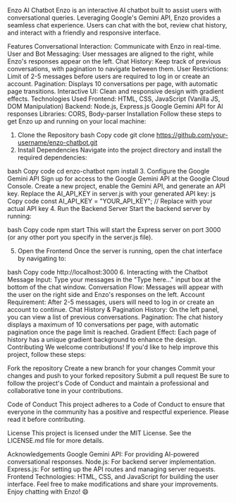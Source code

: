 Enzo AI Chatbot
Enzo is an interactive AI chatbot built to assist users with conversational queries. Leveraging Google's Gemini API, Enzo provides a seamless chat experience. Users can chat with the bot, review chat history, and interact with a friendly and responsive interface.

Features
Conversational Interaction: Communicate with Enzo in real-time.
User and Bot Messaging: User messages are aligned to the right, while Enzo's responses appear on the left.
Chat History: Keep track of previous conversations, with pagination to navigate between them.
User Restrictions: Limit of 2-5 messages before users are required to log in or create an account.
Pagination: Displays 10 conversations per page, with automatic page transitions.
Interactive UI: Clean and responsive design with gradient effects.
Technologies Used
Frontend:
HTML, CSS, JavaScript (Vanilla JS, DOM Manipulation)
Backend:
Node.js, Express.js
Google Gemini API for AI responses
Libraries:
CORS, Body-parser
Installation
Follow these steps to get Enzo up and running on your local machine:

1. Clone the Repository
bash
Copy code
git clone https://github.com/your-username/enzo-chatbot.git
2. Install Dependencies
Navigate into the project directory and install the required dependencies:

bash
Copy code
cd enzo-chatbot
npm install
3. Configure the Google Gemini API
Sign up for access to the Google Gemini API at the Google Cloud Console.
Create a new project, enable the Gemini API, and generate an API key.
Replace the AI_API_KEY in server.js with your generated API key:
js
Copy code
const AI_API_KEY = "YOUR_API_KEY";  // Replace with your actual API key
4. Run the Backend Server
Start the backend server by running:

bash
Copy code
npm start
This will start the Express server on port 3000 (or any other port you specify in the server.js file).

5. Open the Frontend
Once the server is running, open the chat interface by navigating to:

bash
Copy code
http://localhost:3000
6. Interacting with the Chatbot
Message Input: Type your messages in the "Type here..." input box at the bottom of the chat window.
Conversation Flow: Messages will appear with the user on the right side and Enzo's responses on the left.
Account Requirement: After 2-5 messages, users will need to log in or create an account to continue.
Chat History & Pagination
History: On the left panel, you can view a list of previous conversations.
Pagination: The chat history displays a maximum of 10 conversations per page, with automatic pagination once the page limit is reached.
Gradient Effect: Each page of history has a unique gradient background to enhance the design.
Contributing
We welcome contributions! If you'd like to help improve this project, follow these steps:

Fork the repository
Create a new branch for your changes
Commit your changes and push to your forked repository
Submit a pull request
Be sure to follow the project's Code of Conduct and maintain a professional and collaborative tone in your contributions.

Code of Conduct
This project adheres to a Code of Conduct to ensure that everyone in the community has a positive and respectful experience. Please read it before contributing.

License
This project is licensed under the MIT License. See the LICENSE.md file for more details.

Acknowledgements
Google Gemini API: For providing AI-powered conversational responses.
Node.js: For backend server implementation.
Express.js: For setting up the API routes and managing server requests.
Frontend Technologies: HTML, CSS, and JavaScript for building the user interface.
Feel free to make modifications and share your improvements. Enjoy chatting with Enzo! 😄

